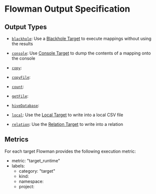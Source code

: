 
# Flowman Output Specification


## Output Types

* [`blackhole`](blackhole.md): 
Use a [Blackhole Target](blackhole.md) to execute mappings without using the results

* [`console`](console.md): 
Use [Console Target](console.md) to dump the contents of a mapping onto the console

* [`copy`](copy.md): 

* [`copyFile`](copy-file.md): 

* [`count`](count.md): 

* [`getFile`](get-file.md): 

* [`hiveDatabase`](hive-database.md): 

* [`local`](local.md): 
Use the [Local Target](local.md) to write into a local CSV file

* [`relation`](relation.md): 
Use the [Relation Target](relation.md) to write into a relation

## Metrics

For each target Flowman provides the following execution metric:
* metric: "target_runtime"
* labels: 
  * category: "target"
  * kind:
  * namespace: 
  * project: 
